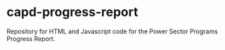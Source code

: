 # capd-progress-report
Repository for HTML and Javascript code for the Power Sector Programs Progress Report.
